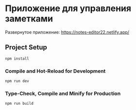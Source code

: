 # Приложение для управления заметками
Развернутое приложение: https://notes-editor22.netlify.app/

## Project Setup

```sh
npm install
```

### Compile and Hot-Reload for Development

```sh
npm run dev
```

### Type-Check, Compile and Minify for Production

```sh
npm run build
```
